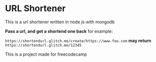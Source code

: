 URL Shortener
==========================

This is a url shortener written in node js with mongodb

**Pass a url, and get a shortend one back** for example:

`https://shortendurl.glitch.me/create/https://www.foo.com` **may return**
`https://shortendurl.glitch.me/12345`

This is a project made for freecodecamp
